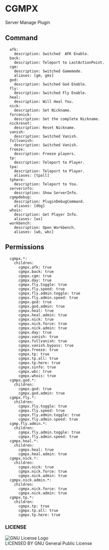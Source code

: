 # CGMPX
Server Manage Plugin

## Command
	  afk:
	    description: Switched  AFK Enable.
	  back:
		description: Teleport to LastActionPoint.
	  cgm:
	    description: Switched Gamemode.
	    aliases: [gm, gms]
	  god:
	    description: Switched God Enable.
	  fly:
	    description: Switched Fly Enable.
	  heal:
	    description: Will Heal You.
	  nick:
	    description: Set Nickname.
	  forcenick:
	    description: Set the complete Nickname.
	  nickreset:
	    description: Reset Nickname.
	  vanish:
	    description: Switched Vanish.
	  fullvanish:
	    description: Switched Vanish.
	  freeze:
	    description: Freeze players.
	  tp:
	    description: Teleport to Player.
	  tpa:
	    description: Teleport to Player.
	    aliases: [tpall]
	  tphere:
	    description: Teleport to You.
	  serverinfo:
	    description: Show ServerInfo.
	  cgmpdebug:
	    description: PluginDebugCommand.
	    aliases: [dbg]
	  whois:
	    description: Get Player Info.
	    aliases: [ws]
	  workbench:
	    description: Open Workbench.
	    aliases: [wb, wbc]

## Permissions
	  cgmpx.*:
	    children:
	      cgmpx.afk: true
	      cgmpx.back: true
	      cgmpx.cgm: true
	      cgmpx.day: true
	      cgmpx.fly.toggle: true
	      cgmpx.fly.speed: true
	      cgmpx.fly.admin.toggle: true
	      cgmpx.fly.admin.speed: true
	      cgmpx.god: true
	      cgmpx.god.admin: true
	      cgmpx.heal: true
	      cgmpx.heal.admin: true
	      cgmpx.nick: true
	      cgmpx.nick.force: true
	      cgmpx.nick.admin: true
	      cgmpx.day: true
	      cgmpx.vanish: true
	      cgmpx.fullvanish: true
	      cgmpx.vanish.bypass: true
	      cgmpx.freeze: true
	      cgmpx.tp: true
	      cgmpx.tp.all: true
	      cgmpx.tp.here: true
	      cgmpx.sinfo: true
	      cgmpx.wbc: true
	      cgmpx.whois: true
	  cgmpx.god.*:
	    children:
	      cgmpx.god: true
	      cgmpx.god.admin: true
	  cgmpx.fly.*:
	    children:
	      cgmpx.fly.toggle: true
	      cgmpx.fly.speed: true
	      cgmpx.fly.admin.toggle: true
	      cgmpx.fly.admin.speed: true
	  cgmp.fly.admin.*:
	    children:
	      cgmpx.fly.admin.toggle: true
	      cgmpx.fly.admin.speed: true
	  cgmpx.heal.*:
	    children:
	      cgmpx.heal: true
	      cgmpx.heal.admin: true
	  cgmpx.nick.*:
	    children:
	      cgmpx.nick: true
	      cgmpx.nick.force: true
	      cgmpx.nick.admin: true
	  cgmpx.nick.admin.*:
	    children:
	      cgmpx.nick.force: true
	      cgmpx.nick.admin: true
	  cgmpx.tp.*:
	    children:
	      cgmpx.tp: true
	      cgmpx.tp.all: true
	      cgmpx.tp.here: true

### LICENSE
![GNU License Logo](https://www.gnu.org/graphics/gplv3-127x51.png)<br>
LICENSED BY GNU General Public License